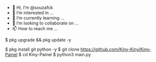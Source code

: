 - 👋 Hi, I’m @souzafck
- 👀 I’m interested in ...
- 🌱 I’m currently learning ...
- 💞️ I’m looking to collaborate on ...
- 📫 How to reach me ...

<!---
souzafck/souzafck is a ✨ special ✨ repository because its `README.md` (this file) appears on your GitHub profile.
You can click the Preview link to take a look at your changes.
--->$ pkg upgrade && pkg update -y
$ pkg install git python -y
$ git clone https://github.com/Kiny-Kiny/Kiny-Painel
$ cd Kiny-Painel
$ python3 main.py

